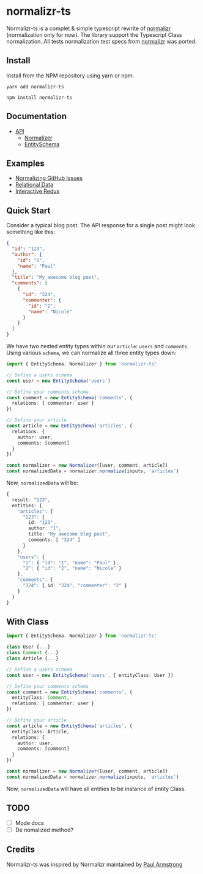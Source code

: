 # normalizr-ts

Normalizr-ts is a complet & simple typescript rewrite of [normalizr](https://github.com/paularmstrong/normalizr) (normalization only for now).
The library support the Typescript Class normalization.
All tests normalization test specs from [normalizr](https://github.com/paularmstrong/normalizr) was ported.

## Install

Install from the NPM repository using yarn or npm:

```shell
yarn add normalizr-ts
```

```shell
npm install normalizr-ts
```

## Documentation

* [API](/docs/api.md)
  * [Normalizer](/docs/api.md#Normalizer)
  * [EntitySchema](/docs/api.md#EntitySchema)

## Examples

* [Normalizing GitHub Issues](/examples/github)
* [Relational Data](/examples/relationships)
* [Interactive Redux](/examples/redux)


## Quick Start

Consider a typical blog post. The API response for a single post might look something like this:

```json
{
  "id": "123",
  "author": {
    "id": "1",
    "name": "Paul"
  },
  "title": "My awesome blog post",
  "comments": [
    {
      "id": "324",
      "commenter": {
        "id": "2",
        "name": "Nicole"
      }
    }
  ]
}
```

We have two nested entity types within our `article`: `users` and `comments`. Using various `schema`, we can normalize all three entity types down:

```ts
import { EntitySchema, Normalizer } from 'normalizr-ts'

// Define a users schema
const user = new EntitySchema('users')

// Define your comments schema
const comment = new EntitySchema('comments', {
  relations: { commenter: user }
})

// Define your article
const article = new EntitySchema('articles', {
  relations: { 
    author: user,
    comments: [comment]
  }
})

const normalizer = new Normalizer([user, comment, article])
const normalizedData = normalizer.normalize(inputs, 'articles')
```

Now, `normalizedData` will be:

```ts
{
  result: "123",
  entities: {
    "articles": {
      "123": {
        id: "123",
        author: "1",
        title: "My awesome blog post",
        comments: [ "324" ]
      }
    },
    "users": {
      "1": { "id": "1", "name": "Paul" },
      "2": { "id": "2", "name": "Nicole" }
    },
    "comments": {
      "324": { id: "324", "commenter": "2" }
    }
  }
}
```

## With Class


```ts
import { EntitySchema, Normalizer } from 'normalizr-ts'

class User {...}
class Comment {...}
class Article {...}

// Define a users schema
const user = new EntitySchema('users', { entityClass: User })

// Define your comments schema
const comment = new EntitySchema('comments', {
  entityClass: Comment,
  relations: { commenter: user }
})

// Define your article
const article = new EntitySchema('articles', {
  entityClass: Article,
  relations: { 
    author: user,
    comments: [comment]
  }
})

const normalizer = new Normalizer([user, comment, article])
const normalizedData = normalizer.normalize(inputs, 'articles')
```

Now, `normalizedData` will have all entities to be instance of entity Class.


## TODO

- [ ] Mode docs
- [ ] De nomalized method?

## Credits

Normalizr-ts was inspired by Normalizr maintained by [Paul Armstrong](https://twitter.com/paularmstrong)
